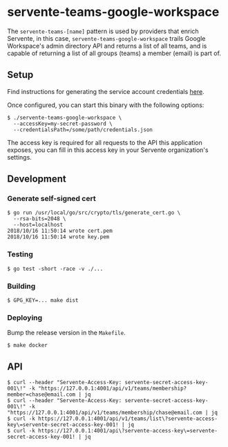 # servente-teams-google-workspace

The `servente-teams-[name]` pattern is used by providers that enrich Servente,
in this case, `servente-teams-google-workspace` trails Google Workspace's admin
directory API and returns a list of all teams, and is capable of returning a
list of all groups (teams) a member (email) is part of.

## Setup

Find instructions for generating the service account credentials
[here](https://developers.google.com/admin-sdk/directory/v1/quickstart/go#step_1_turn_on_the).

Once configured, you can start this binary with the following options:

```
$ ./servente-teams-google-workspace \
  --accessKey=my-secret-password \
  --credentialsPath=/some/path/credentials.json
```

The access key is required for all requests to the API this application exposes,
you can fill in this access key in your Servente organization's settings.

## Development

### Generate self-signed cert

```
$ go run /usr/local/go/src/crypto/tls/generate_cert.go \
  --rsa-bits=2048 \
  --host=localhost
2018/10/16 11:50:14 wrote cert.pem
2018/10/16 11:50:14 wrote key.pem
```

### Testing

```
$ go test -short -race -v ./...
```

### Building

```
$ GPG_KEY=... make dist
```

### Deploying

Bump the release version in the `Makefile`.

```
$ make docker
```

## API

```
$ curl --header "Servente-Access-Key: servente-secret-access-key-001\!" -k "https://127.0.0.1:4001/api/v1/teams/membership?member=chase@email.com | jq
$ curl --header "Servente-Access-Key: servente-secret-access-key-001\!" -k "https://127.0.0.1:4001/api/v1/teams/membership/chase@email.com | jq
$ curl -k https://127.0.0.1:4001/api/v1/teams/list\?servente-access-key\=servente-secret-access-key-001! | jq
$ curl -k https://127.0.0.1:4001/api\?servente-access-key\=servente-secret-access-key-001! | jq
```
